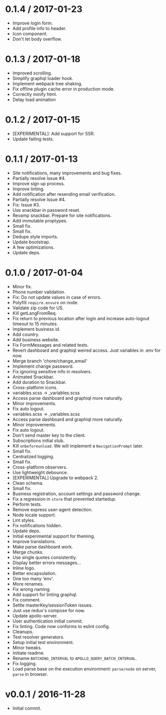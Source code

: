 
0.1.4 / 2017-01-23
==================

  * Improve login form.
  * Add profile info to header.
  * Icon component.
  * Don't let body overflow.

0.1.3 / 2017-01-18
==================

  * Improved scrolling.
  * Simplify graphql loader hook.
  * Implement webpack tree shaking.
  * Fix offline plugin cache error in production mode.
  * Correctly minify html.
  * Delay load animation

0.1.2 / 2017-01-15
==================

  * [EXPERIMENTAL]: Add support for SSR.
  * Update failing tests.

0.1.1 / 2017-01-13
==================

  * Site notifications, many improvements and bug fixes.
  * Partially resolve Issue #4.
  * Improve sign up process.
  * Improve linting.
  * Add notification after resending email verification.
  * Partially resolve Issue #4.
  * Fix: Issue #3.
  * Use snackbar in password reset.
  * Revamp snackbar. Prepare for site notifications.
  * Add immutable proptypes.
  * Small fix.
  * Small fix.
  * Dedupe style imports.
  * Update bootstrap.
  * A few optimizations.
  * Update deps.

0.1.0 / 2017-01-04
==================

  * Minor fix.
  * Phone number validation.
  * Fix: Do not update values in case of errors.
  * Polyfill `require.ensure` on node.
  * Validate zip code for US.
  * Kill getLangFromReq.
  * Fix return to previous location after login and increase auto-logout timeout to 15 minutes.
  * Implement business id.
  * Add country.
  * Add business website.
  * Fix FormMessages and related tests.
  * Revert dashboard and graphiql weired access. Just variables in .env for now.
  * Merge branch 'chore/change_email'
  * Implement change password.
  * Fix ignoring sensitive info in resolvers.
  * Animated Snackbar.
  * Add duration to Snackbar.
  * Cross-platform icons.
  * variables.scss -> _variables.scss
  * Access parse dashboard and graphiql more naturally.
  * Minor improvements.
  * Fix auto logout.
  * variables.scss -> _variables.scss
  * Access parse dashboard and graphiql more naturally.
  * Minor improvements.
  * Fix auto logout.
  * Don't send master key to the client.
  * Subscriptions initial stub.
  * Kill `onbeforeunload`. We will implement a `NavigationPrompt` later.
  * Small fix.
  * Centralized logging.
  * Small fix.
  * Cross-platform observers.
  * Use lightweight debounce.
  * [EXPERIMENTAL] Upgrade to webpack 2.
  * Clean schema.
  * Small fix.
  * Business registration, account settings and password change.
  * Fix a regression in `store` that prevented startedup.
  * Perform tests.
  * Remove express user-agent detection.
  * Node locale support.
  * Lint styles.
  * Fix notifications hidden.
  * Update deps.
  * Initial experimental support for theming.
  * Improve translations.
  * Make parse dashboard work.
  * Merge chunks.
  * Use single quotes consistently.
  * Display better errors messages...
  * Inline logo.
  * Better encapsulation.
  * One too many 'env'.
  * More renames.
  * Fix wrong naming.
  * Add support for linting graphql.
  * Fix comment.
  * Settle masterKey/sessionToken issues.
  * Just use redux's compose for now.
  * Update apollo-server.
  * User authentication initial commit.
  * Fix linting. Code now conforms to eslint config.
  * Cleanups.
  * Test resolver generators.
  * Setup initial test environment.
  * Minor tweaks.
  * Initiate readme.
  * Rename `BATCHING_INTERVAL` to `APOLLO_QUERY_BATCH_INTERVAL`.
  * Fix logging.
  * Load parse base on the execution environment: `parse/node` on server, `parse` in browser.

v0.0.1 / 2016-11-28
===================

  * Initial commit.
